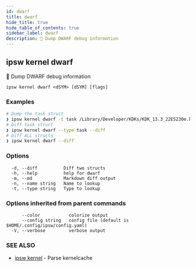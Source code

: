 ```yaml
---
id: dwarf
title: dwarf
hide_title: true
hide_table_of_contents: true
sidebar_label: dwarf
description: 🚧 Dump DWARF debug information
---
```

## ipsw kernel dwarf

🚧 Dump DWARF debug information

```
ipsw kernel dwarf <dSYM> [dSYM] [flags]
```

### Examples

```bash
# Dump the task struct
❯ ipsw kernel dwarf -t task /Library/Developer/KDKs/KDK_13.3_22E5230e.kdk/System/Library/Kernels/kernel.development.t6020.dSYM
# Diff task struct
❯ ipsw kernel dwarf --type task --diff
# Diff ALL structs
❯ ipsw kernel dwarf --diff
```

### Options

```
  -d, --diff          Diff two structs
  -h, --help          help for dwarf
  -m, --md            Markdown diff output
  -n, --name string   Name to lookup
  -t, --type string   Type to lookup
```

### Options inherited from parent commands

```
      --color           colorize output
      --config string   config file (default is $HOME/.config/ipsw/config.yaml)
  -V, --verbose         verbose output
```

### SEE ALSO

* [ipsw kernel](/docs/cli/ipsw/kernel)	 - Parse kernelcache

